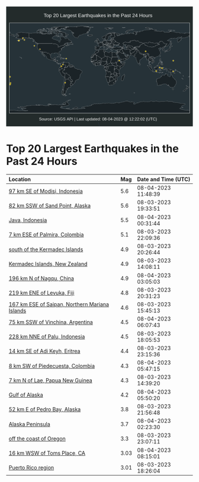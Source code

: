 ![Map](./map.png)

# Top 20 Largest Earthquakes in the Past 24 Hours

| Location | Mag | Date and Time (UTC) |
|:---|:---|:---|
| [97 km SE of Modisi, Indonesia](https://earthquake.usgs.gov/earthquakes/eventpage/us6000kxs1) | 5.6 | 08-04-2023 11:48:39 |
| [82 km SSW of Sand Point, Alaska](https://earthquake.usgs.gov/earthquakes/eventpage/us6000kxme) | 5.6 | 08-03-2023 19:33:51 |
| [Java, Indonesia](https://earthquake.usgs.gov/earthquakes/eventpage/us6000kxp7) | 5.5 | 08-04-2023 00:31:44 |
| [7 km ESE of Palmira, Colombia](https://earthquake.usgs.gov/earthquakes/eventpage/us6000kxnn) | 5.1 | 08-03-2023 22:09:36 |
| [south of the Kermadec Islands](https://earthquake.usgs.gov/earthquakes/eventpage/us6000kxn3) | 4.9 | 08-03-2023 20:26:44 |
| [Kermadec Islands, New Zealand](https://earthquake.usgs.gov/earthquakes/eventpage/us6000kxjb) | 4.9 | 08-03-2023 14:08:11 |
| [196 km N of Nagqu, China](https://earthquake.usgs.gov/earthquakes/eventpage/us6000kxqs) | 4.9 | 08-04-2023 03:05:03 |
| [219 km ENE of Levuka, Fiji](https://earthquake.usgs.gov/earthquakes/eventpage/us6000kxmt) | 4.8 | 08-03-2023 20:31:23 |
| [167 km ESE of Saipan, Northern Mariana Islands](https://earthquake.usgs.gov/earthquakes/eventpage/us6000kxl7) | 4.6 | 08-03-2023 15:45:13 |
| [75 km SSW of Vinchina, Argentina](https://earthquake.usgs.gov/earthquakes/eventpage/us6000kxr7) | 4.5 | 08-04-2023 06:07:43 |
| [228 km NNE of Palu, Indonesia](https://earthquake.usgs.gov/earthquakes/eventpage/us6000kxlu) | 4.5 | 08-03-2023 18:05:53 |
| [14 km SE of Adi Keyh, Eritrea](https://earthquake.usgs.gov/earthquakes/eventpage/us6000kxnz) | 4.4 | 08-03-2023 23:15:36 |
| [8 km SW of Piedecuesta, Colombia](https://earthquake.usgs.gov/earthquakes/eventpage/us6000kxr4) | 4.3 | 08-04-2023 05:47:15 |
| [7 km N of Lae, Papua New Guinea](https://earthquake.usgs.gov/earthquakes/eventpage/us6000kxji) | 4.3 | 08-03-2023 14:39:20 |
| [Gulf of Alaska](https://earthquake.usgs.gov/earthquakes/eventpage/us6000kxr6) | 4.2 | 08-04-2023 05:50:20 |
| [52 km E of Pedro Bay, Alaska](https://earthquake.usgs.gov/earthquakes/eventpage/ak0239vxdtm6) | 3.8 | 08-03-2023 21:56:48 |
| [Alaska Peninsula](https://earthquake.usgs.gov/earthquakes/eventpage/us6000kxqj) | 3.7 | 08-04-2023 02:23:30 |
| [off the coast of Oregon](https://earthquake.usgs.gov/earthquakes/eventpage/us6000kxnt) | 3.3 | 08-03-2023 23:07:11 |
| [16 km WSW of Toms Place, CA](https://earthquake.usgs.gov/earthquakes/eventpage/nc73920066) | 3.03 | 08-04-2023 08:15:01 |
| [Puerto Rico region](https://earthquake.usgs.gov/earthquakes/eventpage/pr71420378) | 3.01 | 08-03-2023 18:26:04 |
